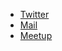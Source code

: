 
 * [Twitter](https://twitter.com/scturkey)
 * [Mail](mailto:info@scturkey.org)
 * [Meetup](https://www.meetup.com/Software-Craftsmanship-Turkey)


